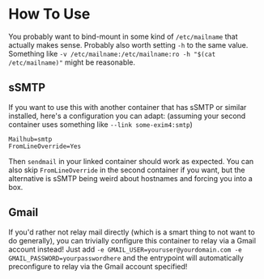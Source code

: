 # How To Use

You probably want to bind-mount in some kind of `/etc/mailname` that actually makes sense.  Probably also worth setting `-h` to the same value.  Something like `-v /etc/mailname:/etc/mailname:ro -h "$(cat /etc/mailname)"` might be reasonable.

## sSMTP

If you want to use this with another container that has sSMTP or similar installed, here's a configuration you can adapt: (assuming your second container uses something like `--link some-exim4:smtp`)

```
Mailhub=smtp
FromLineOverride=Yes
```

Then `sendmail` in your linked container should work as expected.  You can also skip `FromLineOverride` in the second container if you want, but the alternative is sSMTP being weird about hostnames and forcing you into a box.

## Gmail

If you'd rather not relay mail directly (which is a smart thing to not want to do generally), you can trivially configure this container to relay via a Gmail account instead!  Just add `-e GMAIL_USER=youruser@yourdomain.com -e GMAIL_PASSWORD=yourpasswordhere` and the entrypoint will automatically preconfigure to relay via the Gmail account specified!
